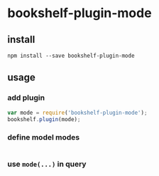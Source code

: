 # bookshelf-plugin-mode

## install
```
npm install --save bookshelf-plugin-mode
```

## usage

### add plugin
```javascript
var mode = require('bookshelf-plugin-mode');
bookshelf.plugin(mode);
```

### define model modes
```js

```

### use `mode(...)` in query